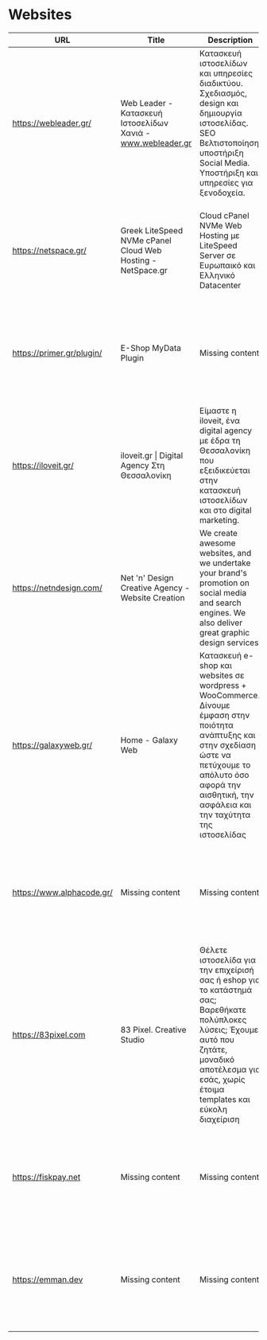 # Websites
|           URL           |                           Title                           |                                                                                                     Description                                                                                                      |                                               Image                                                |
|-------------------------|-----------------------------------------------------------|----------------------------------------------------------------------------------------------------------------------------------------------------------------------------------------------------------------------|----------------------------------------------------------------------------------------------------|
|https://webleader.gr/    |Web Leader - Κατασκευή Ιστοσελίδων Χανιά - www.webleader.gr|Κατασκευή ιστοσελίδων και υπηρεσίες διαδικτύου. Σχεδιασμός, design και δημιουργία ιστοσελίδας. SEO Βελτιστοποίηση, υποστήριξη Social Media. Υποστήριξη και υπηρεσίες για ξενοδοχεία.                                  |<img src="https://www.webleader.gr/wp-content/uploads/2023/03/webleader-square.jpg" width="200" />  |
|https://netspace.gr/     |Greek LiteSpeed NVMe cPanel Cloud Web Hosting - NetSpace.gr|Cloud cPanel NVMe Web Hosting με LiteSpeed Server σε Ευρωπαικό και Ελληνικό Datacenter                                                                                                                                |<img src="http://netspace.gr/assets/img/logo-fb.png" width="200" />                                 |
|https://primer.gr/plugin/|E-Shop MyData Plugin                                       |Missing content                                                                                                                                                                                                       |<img src="https://primer.gr/wp-content/uploads/2022/10/e-shop-mydata-plugin.jpg" width="200" />     |
|https://iloveit.gr/      |iloveit.gr \| Digital Agency Στη Θεσσαλονίκη                |Είμαστε η iloveit, ένα digital agency με έδρα τη Θεσσαλονίκη που εξειδικεύεται στην κατασκευή ιστοσελίδων και στο digital marketing.                                                                                  |<img src="https://iloveit.gr/wp-content/uploads/2021/02/iloveit_home_low.jpg" width="200" />        |
|https://netndesign.com/  |Net 'n' Design Creative Agency - Website Creation          |We create awesome websites, and we undertake your brand's promotion on social media and search engines. We also deliver great graphic design services.                                                                |<img src="https://netndesign.com/images/page-images/el/home.png" width="200" />                     |
|https://galaxyweb.gr/    |Home - Galaxy Web                                          |Κατασκευή e-shop και websites σε wordpress + WooCommerce. Δίνουμε έμφαση στην ποιότητα ανάπτυξης και στην σχεδίαση ώστε να πετύχουμε το απόλυτο όσο αφορά την αισθητική, την ασφάλεια και την ταχύτητα της ιστοσελίδας|<img src="https://galaxyweb.gr/wp-content/uploads/2020/03/1-1024x874.png" width="200" />            |
|https://www.alphacode.gr/|Missing content                                            |Missing content                                                                                                                                                                                                       |<img src="Missing content" width="200" />                                                           |
|https://83pixel.com      |83 Pixel. Creative Studio                                  |Θέλετε ιστοσελίδα για την επιχείρισή σας ή eshop για το κατάστημά σας; Βαρεθήκατε πολύπλοκες λύσεις; Έχουμε αυτό που ζητάτε, μοναδικό αποτέλεσμα για εσάς, χωρίς έτοιμα templates και εύκολη διαχείριση               |<img src="https://cdn.83pixel.com/wp-content/uploads/2022/02/10133740/83pixel-og.jpg" width="200" />|
|https://fiskpay.net      |Missing content                                            |Missing content                                                                                                                                                                                                       |<img src="Missing content" width="200" />                                                           |
|https://emman.dev        |Missing content                                            |Missing content                                                                                                                                                                                                       |<img src="Missing content" width="200" />                                                           |
